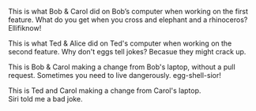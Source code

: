 This is what Bob & Carol did on Bob’s computer when working on the first feature. 
What do you get when you cross and elephant and a rhinoceros? Ellifiknow!  

This is what Ted & Alice did on Ted's computer when working on the second feature.
Why don't eggs tell jokes?
Becasue they might crack up.

This is Bob & Carol making a change from Bob's laptop, without a pull request.
Sometimes you need to live dangerously.
egg-shell-sior!

This is Ted and Carol making a change from Carol's laptop.  
Siri told me a bad joke.
